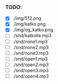 ### TODO:
- [x] ./img/512.png
- [x] ./img/katko.png
- [x] ./img/og_katko.png
- [ ] ./snd/katkolle.mp3
- [ ] ./snd/none1.mp3
- [ ] ./snd/none2.mp3
- [ ] ./snd/none3.mp3
- [ ] ./snd/open1.mp3
- [ ] ./snd/open2.mp3
- [ ] ./snd/open3.mp3
- [ ] ./snd/open4.mp3